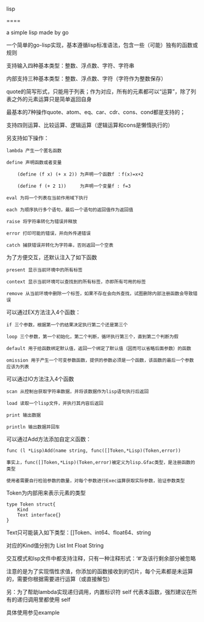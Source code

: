 lisp

====

a simple lisp made by go

一个简单的go-lisp实现，基本遵循lisp标准语法，包含一些（可能）独有的函数或规则

支持输入四种基本类型：整数、浮点数、字符、字符串

内部支持三种基本类型：整数、浮点数、字符（字符作为整数保存）

quote的简写形式，只能用于列表；作为对应，所有的元素都可以“运算”，除了列表之外的元素运算只是简单返回自身

最基本的7种操作quote、atom、eq、car、cdr、cons、cond都是支持的；

支持四则运算、比较运算、逻辑运算（逻辑运算和cons是懒惰执行的）

另支持如下操作：

	lambda 产生一个匿名函数

	define 声明函数或者变量

		(define (f x) (+ x 2)) 为声明一个函数f ：f(x)=x+2
		
		(define f (+ 2 1))     为声明一个变量f : f=3
		
	eval 为将一个列表在当前作用域下执行

	each 为顺序执行多个语句，最后一个语句的返回值作为返回值

	raise 将字符串转化为错误并释放

	error 打印可能的错误，并向外传递错误

	catch 捕获错误并转化为字符串，否则返回一个空表
	
为了方便交互，还默认注入了如下函数
	
	present 显示当前环境中的所有标签
	
	context 显示当前环境可以查找到的所有标签，亦即所有可用的标签

	remove 从当前环境中删除一个标签，如果不存在会向外查找，试图删除内部注册函数会导致错误

可以通过EX方法注入4个函数：

	if 三个参数，根据第一个的结果决定执行第二个还是第三个

	loop 三个参数，第一个初始化，第二个判断，循环执行第三个，直到第二个判断为假

	default 用于给函数绑定默认值，返回一个绑定了默认值（因而可以省略后面参数）的函数

	omission 用于产生一个可变参数函数，提供的参数必须是一个函数，该函数的最后一个参数应该为列表

可以通过IO方法注入4个函数

	scan 从控制台获取字符串数据，并将该数据作为lisp语句执行后返回
	
	load 读取一个lisp文件，并执行其内容后返回

	print 输出数据

	println 输出数据并回车

可以通过Add方法添加自定义函数：

	func (l *Lisp)Add(name string, func([]Token,*Lisp)(Token,error))
	
	事实上，func([]Token,*Lisp)(Token,error)被定义为lisp.Gfac类型，是注册函数的类型
	
	使用者需要自行检验参数的数量，对每个参数进行Exec运算获取实际参数，验证参数类型

Token为内部用来表示元素的类型

	type Token struct{
		Kind
		Text interface{}
	}

Text只可能装入如下类型：[]Token、int64、float64、string

对应的Kind值分别为	    List     Int    Float    String

交互模式和lsp文件中都支持注释，只有一种注释形式：‘#’及该行剩余部分被忽略

注意的是为了实现惰性求值，你添加的函数接收到的切片，每个元素都是未运算的，需要你根据需要进行运算（或直接解包）

另：为了帮助lambda实现递归调用，内置标识符 self 代表本函数，强烈建议在所有的递归调用里都使用 self

具体使用参见example
